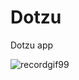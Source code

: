 # Dotzu
Dotzu app

![recordgif99](https://cloud.githubusercontent.com/assets/3276768/22604003/dd161210-ea49-11e6-923d-b4b32acfd642.gif)
